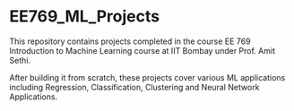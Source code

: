 # EE769_ML_Projects
This repository contains projects completed in the course EE 769  
Introduction to Machine Learning course at IIT Bombay under Prof. Amit Sethi. 

After building it from scratch, these projects cover various ML applications including Regression, Classification, Clustering and Neural Network Applications.
